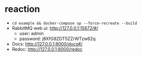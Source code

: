 # reaction

* `cd example && docker-compose up --force-recreate --build`
* RabbitMQ web ui: http://127.0.0.1:15672/#/
  * user: admin
  * password: j8XfG9ZDT5ZZrWTzw62q
* Docs: http://127.0.0.1:8000/docs#/
* Redoc: http://127.0.0.1:8000/redoc
